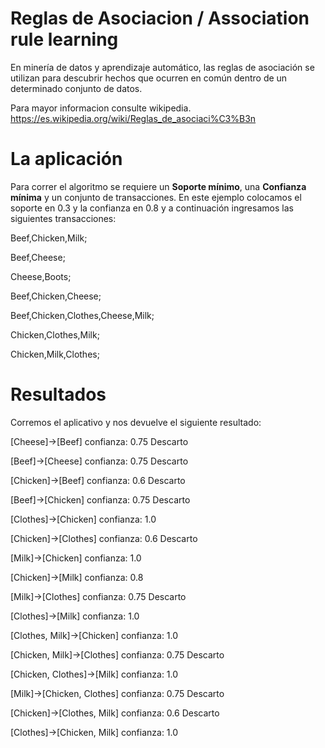 # Reglas de Asociacion / Association rule learning
En minería de datos y aprendizaje automático, las reglas de asociación se utilizan para descubrir hechos que ocurren en común dentro de un determinado conjunto de datos.

Para mayor informacion consulte wikipedia.
https://es.wikipedia.org/wiki/Reglas_de_asociaci%C3%B3n

# La aplicación
Para correr el algoritmo se requiere un **Soporte mínimo**, una **Confianza mínima** y un conjunto de transacciones. En este ejemplo colocamos el soporte en 0.3 y la confianza en 0.8 y a continuación ingresamos las siguientes transacciones:

Beef,Chicken,Milk;

Beef,Cheese;

Cheese,Boots;

Beef,Chicken,Cheese;

Beef,Chicken,Clothes,Cheese,Milk;

Chicken,Clothes,Milk;

Chicken,Milk,Clothes;

# Resultados
Corremos el aplicativo y nos devuelve el siguiente resultado:

[Cheese]->[Beef] confianza: 0.75    Descarto

[Beef]->[Cheese] confianza: 0.75    Descarto

[Chicken]->[Beef] confianza: 0.6    Descarto

[Beef]->[Chicken] confianza: 0.75    Descarto

[Clothes]->[Chicken] confianza: 1.0

[Chicken]->[Clothes] confianza: 0.6    Descarto

[Milk]->[Chicken] confianza: 1.0

[Chicken]->[Milk] confianza: 0.8

[Milk]->[Clothes] confianza: 0.75    Descarto

[Clothes]->[Milk] confianza: 1.0

[Clothes, Milk]->[Chicken] confianza: 1.0

[Chicken, Milk]->[Clothes] confianza: 0.75    Descarto

[Chicken, Clothes]->[Milk] confianza: 1.0

[Milk]->[Chicken, Clothes] confianza: 0.75    Descarto

[Chicken]->[Clothes, Milk] confianza: 0.6    Descarto

[Clothes]->[Chicken, Milk] confianza: 1.0
